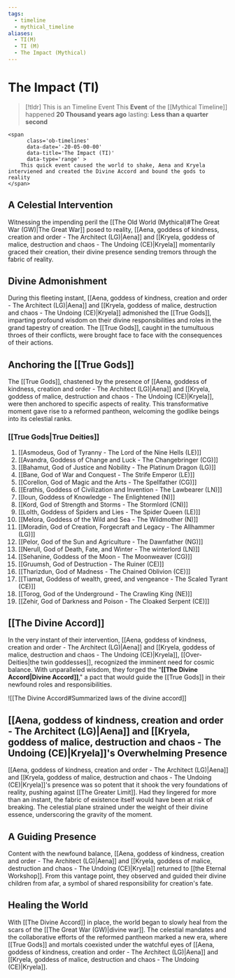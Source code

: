 ```yaml
---
tags:
  - timeline
  - mythical_timeline
aliases:
  - TI(M)
  - TI (M)
  - The Impact (Mythical)
---
```

# The Impact (TI)


> [!tldr] This is an Timeline Event
> This **Event** of the [[Mythical Timeline]] happened **20 Thousand years ago** lasting: **Less than a quarter second**
```
<span 
	  class='ob-timelines' 
	  data-date='-20-05-00-00' 
	  data-title='The Impact (TI)'
	  data-type='range' >
	This quick event caused the world to shake, Aena and Kryela interviened and created the Divine Accord and bound the gods to reality
</span>
```


## A Celestial Intervention

Witnessing the impending peril the [[The Old World (Mythical)#The Great War (GW)|The Great War]] posed to reality, [[Aena, goddess of kindness, creation and order - The Architect (LG)|Aena]] and [[Kryela, goddess of malice, destruction and chaos - The Undoing (CE)|Kryela]] momentarily graced their creation, their divine presence sending tremors through the fabric of reality.

## Divine Admonishment

During this fleeting instant, [[Aena, goddess of kindness, creation and order - The Architect (LG)|Aena]] and [[Kryela, goddess of malice, destruction and chaos - The Undoing (CE)|Kryela]] admonished the [[True Gods]], imparting profound wisdom on their divine responsibilities and roles in the grand tapestry of creation. The [[True Gods]], caught in the tumultuous throes of their conflicts, were brought face to face with the consequences of their actions.

## Anchoring the [[True Gods]]

The [[True Gods]], chastened by the presence of [[Aena, goddess of kindness, creation and order - The Architect (LG)|Aena]] and [[Kryela, goddess of malice, destruction and chaos - The Undoing (CE)|Kryela]], were then anchored to specific aspects of reality. This transformative moment gave rise to a reformed pantheon, welcoming the godlike beings into its celestial ranks.

### [[True Gods|True Deities]]

1. [[Asmodeus, God of Tyranny - The Lord of the Nine Hells (LE)]]
2. [[Avandra, Goddess of Change and Luck - The Changebringer (CG)]]
3. [[Bahamut, God  of Justice and Nobility - The Platinum Dragon (LG)]]
4. [[Bane, God of War and Conquest - The Strife Emperor (LE)]]
5. [[Corellon, God of Magic and the Arts - The Spellfather (CG)]]
6. [[Erathis, Goddess of Civilization and Invention - The Lawbearer (LN)]]
7. [[Ioun, Goddess of Knowledge - The Enlightened (N)]]
8. [[Kord, God of Strength and Storms - The Stormlord (CN)]]
9. [[Lolth, Goddess of Spiders and Lies - The Spider Queen (LE)]]
10. [[Melora, Goddess of the Wild and Sea - The Wildmother (N)]]
11. [[Moradin, God of Creation, Forgecraft and Legacy - The Allhammer (LG)]]
12. [[Pelor, God of the Sun and Agriculture - The Dawnfather (NG)]]
13. [[Nerull, God of Death, Fate, and Winter - The winterlord (LN)]]
14. [[Sehanine, Goddess of the Moon - The Moonweaver (CG)]]
15. [[Gruumsh, God of Destruction - The Ruiner (CE)]]
16. [[Tharizdun, God of Madness - The Chained Oblivion (CE)]]
17. [[Tiamat, Goddess of wealth, greed, and vengeance - The Scaled Tyrant (CE)]]
18. [[Torog, God of the Underground - The Crawling King (NE)]]
19. [[Zehir, God of Darkness and Poison - The Cloaked Serpent (CE)]]
## [[The Divine Accord]]

In the very instant of their intervention, [[Aena, goddess of kindness, creation and order - The Architect (LG)|Aena]] and [[Kryela, goddess of malice, destruction and chaos - The Undoing (CE)|Kryela]], [[Over-Deities|the twin goddesses]], recognized the imminent need for cosmic balance. With unparalleled wisdom, they forged the "**[[The Divine Accord|Divine Accord]]**," a pact that would guide the [[True Gods]] in their newfound roles and responsibilities.

![[The Divine Accord#Summarized laws of the divine accord]]

## [[Aena, goddess of kindness, creation and order - The Architect (LG)|Aena]] and [[Kryela, goddess of malice, destruction and chaos - The Undoing (CE)|Kryela]]'s Overwhelming Presence

[[Aena, goddess of kindness, creation and order - The Architect (LG)|Aena]] and [[Kryela, goddess of malice, destruction and chaos - The Undoing (CE)|Kryela]]'s presence was so potent that it shook the very foundations of reality, pushing against [[The Greater Limit]]. Had they lingered for more than an instant, the fabric of existence itself would have been at risk of breaking. The celestial plane strained under the weight of their divine essence, underscoring the gravity of the moment.

## A Guiding Presence

Content with the newfound balance, [[Aena, goddess of kindness, creation and order - The Architect (LG)|Aena]] and [[Kryela, goddess of malice, destruction and chaos - The Undoing (CE)|Kryela]] returned to [[the Eternal Workshop]]. From this vantage point, they observed and guided their divine children from afar, a symbol of shared responsibility for creation's fate.

## Healing the World

With [[The Divine Accord]] in place, the world began to slowly heal from the scars of the [[The Great War (GW)|divine war]]. The celestial mandates and the collaborative efforts of the reformed pantheon marked a new era, where [[True Gods]] and mortals coexisted under the watchful eyes of [[Aena, goddess of kindness, creation and order - The Architect (LG)|Aena]] and [[Kryela, goddess of malice, destruction and chaos - The Undoing (CE)|Kryela]].